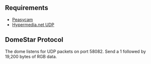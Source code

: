 

## Requirements

* [Peasycam](http://mrfeinberg.com/peasycam/)
* [Hypermedia.net UDP](http://ubaa.net/shared/processing/udp/)

## DomeStar Protocol

The dome listens for UDP packets on port 58082.  Send a 1 followed by 
19,200 bytes of RGB data.
